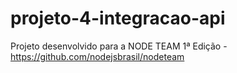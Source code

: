 # projeto-4-integracao-api
Projeto desenvolvido para a NODE TEAM 1ª Edição - https://github.com/nodejsbrasil/nodeteam